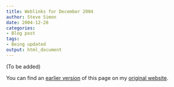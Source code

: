 ```yaml
---
title: Weblinks for December 2004
author: Steve Simon
date: 2004-12-28
categories:
- Blog post
tags:
- Being updated
output: html_document
---
```


(To be added)

<!---More--->

You can find an [earlier version](http://www.pmean.com/04/SubgroupAnalysis.html) of this page on my [original website](http://www.pmean.com/original_site.html).
